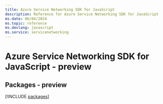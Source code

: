 ```yaml
---
title: Azure Service Networking SDK for JavaScript
description: Reference for Azure Service Networking SDK for JavaScript
ms.date: 06/04/2024
ms.topic: reference
ms.devlang: javascript
ms.service: servicenetworking
---
```

# Azure Service Networking SDK for JavaScript - preview
## Packages - preview
[!INCLUDE [packages](service-networking-index.md)]